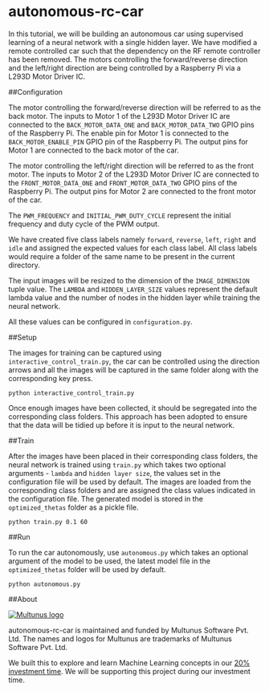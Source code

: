 # autonomous-rc-car

In this tutorial, we will be building an autonomous car using supervised learning of a neural network with a single hidden layer. We have modified a remote controlled car such that the dependency on the RF remote controller has been removed. The motors controlling the forward/reverse direction and the left/right direction are being controlled by a Raspberry Pi via a L293D Motor Driver IC.

##Configuration

The motor controlling the forward/reverse direction will be referred to as the back motor. The inputs to Motor 1 of the L293D Motor Driver IC are connected to the ```BACK_MOTOR_DATA_ONE``` and ```BACK_MOTOR_DATA_TWO``` GPIO pins of the Raspberry Pi. The enable pin for Motor 1 is connected to the ```BACK_MOTOR_ENABLE_PIN``` GPIO pin of the Raspberry Pi. The output pins for Motor 1 are connected to the back motor of the car.

The motor controlling the left/right direction will be referred to as the front motor. The inputs to Motor 2 of the L293D Motor Driver IC are connected to the ```FRONT_MOTOR_DATA_ONE``` and ```FRONT_MOTOR_DATA_TWO``` GPIO pins of the Raspberry Pi. The output pins for Motor 2 are connected to the front motor of the car.

The ```PWM_FREQUENCY``` and ```INITIAL_PWM_DUTY_CYCLE``` represent the initial frequency and duty cycle of the PWM output.

We have created five class labels namely ```forward```, ```reverse```, ```left```, ```right``` and ```idle``` and assigned the expected values for each class label. All class labels would require a folder of the same name to be present in the current directory.

The input images will be resized to the dimension of the ```IMAGE_DIMENSION``` tuple value. The ```LAMBDA``` and ```HIDDEN_LAYER_SIZE``` values represent the default lambda value and the number of nodes in the hidden layer while training the neural network.

All these values can be configured in ```configuration.py```.

##Setup

The images for training can be captured using ```interactive_control_train.py```, the car can be controlled using the direction arrows and all the images will be captured in the same folder along with the corresponding key press.

```
python interactive_control_train.py
```

Once enough images have been collected, it should be segregated into the corresponding class folders. This approach has been adopted to ensure that the data will be tidied up before it is input to the neural network.

##Train

After the images have been placed in their corresponding class folders, the neural network is trained using ```train.py``` which takes two optional arguments - ```lambda``` and ```hidden layer size```, the values set in the configuration file will be used by default. The images are loaded from the corresponding class folders and are assigned the class values indicated in the configuration file. The generated model is stored in the ```optimized_thetas``` folder as a pickle file.

```
python train.py 0.1 60
```

##Run

To run the car autonomously, use ```autonomous.py``` which takes an optional argument of the model to be used, the latest model file in the ```optimized_thetas``` folder will be used by default.

```
python autonomous.py
```

##About

[![Multunus logo](https://camo.githubusercontent.com/c0701d8866d0962ddc36db56dbf1ce93d712800e/68747470733a2f2f73332e616d617a6f6e6177732e636f6d2f6d756c74756e75732d696d616765732f4d756c74756e75735f4c6f676f5f566563746f725f726573697a65642e706e67)](http://www.multunus.com/)

autonomous-rc-car is maintained and funded by Multunus Software Pvt. Ltd.
The names and logos for Multunus are trademarks of Multunus Software Pvt. Ltd.

We built this to explore and learn Machine Learning concepts in our [20% investment time](http://www.multunus.com/blog/2016/01/20-investment-time-background-story/). We will be supporting this project during our investment time.
